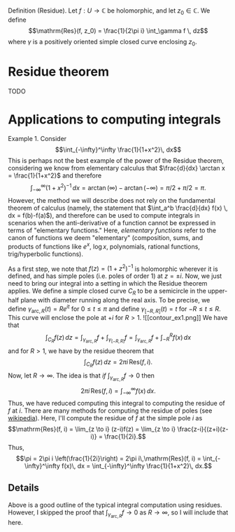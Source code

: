 Definition (Residue). Let $f: U \to \mathbb C$ be holomorphic, and let $z_0 \in \mathbb C$. We define $$\mathrm{Res}(f, z_0) = \frac{1}{2\pi i} \int_\gamma f \, dz$$ where $\gamma$ is a positively oriented simple closed curve enclosing $z_0$.

# Residue theorem
TODO
# Applications to computing integrals
Example 1. Consider $$\int_{-\infty}^\infty \frac{1}{1+x^2}\, dx$$ This is perhaps not the best example of the power of the Residue theorem, considering we know from elementary calculus that $\frac{d}{dx} \arctan x = \frac{1}{1+x^2}$ and therefore $$\int_{-\infty}^{\infty} (1+x^2)^{-1}\, dx = \arctan(\infty) - \arctan(-\infty) = \pi/2 + \pi/2 = \pi.$$ However, the method we will describe does not rely on the fundamental theorem of calculus (namely, the statement that $\int_a^b \frac{d}{dx} f(x) \, dx = f(b)-f(a)$), and therefore can be used to compute integrals in scenarios when the anti-derivative of a function cannot be expressed in terms of "elementary functions." Here, *elementary functions* refer to the canon of functions we deem "elementary" (composition, sums, and products of functions like $e^x$, $\log x$, polynomials, rational functions, trig/hyperbolic functions).

As a first step, we note that $f(z) = (1 + z^2)^{-1}$ is holomorphic wherever it is defined, and has simple poles (i.e. poles of order 1) at $z = \pm i$. Now, we just need to bring our integral into a setting in which the Residue theorem applies. We define a simple closed curve $C_R$ to be a semicircle in the upper-half plane with diameter running along the real axis. To be precise, we define $\gamma_{\text{arc}, R}(t) = Re^{it}$ for $0 \leq t \leq \pi$ and define $\gamma_{[-R,R]}(t) = t$ for $-R \leq t \leq R$. This curve will enclose the pole at $+i$ for $R > 1$.
![[contour_ex1.png]]
We have that $$\int_{C_R} f(z) \,dz = \int_{\gamma_{\text{arc}, R}} f + \int_{\gamma_{[-R,R]}} f = \int_{\gamma_{\text{arc}, R}} f + \int_{-R}^R f(x) \, dx$$ and for $R > 1$, we have by the residue theorem that $$\int_{C_R} f(z) \, dz = 2\pi i\,\mathrm{Res}(f, i).$$ Now, let $R \to \infty$. The idea is that *if* $\int_{\gamma_{\text{arc}, R}} f \to 0$ then $$2\pi i\,\mathrm{Res}(f, i) = \int_{-\infty}^\infty f(x)\, dx.$$ Thus, we have reduced computing this integral to computing the residue of $f$ at $i$. There are many methods for computing the residue of poles (see [wikipedia](https://en.wikipedia.org/wiki/Residue_theorem)). Here, I'll compute the residue of $f$ at the simple pole $i$ as $$\mathrm{Res}(f, i) = \lim_{z \to i} (z-i)f(z) = \lim_{z \to i} \frac{z-i}{(z+i)(z-i)} = \frac{1}{2i}.$$ Thus, $$\pi = 2\pi i \left(\frac{1}{2i}\right) = 2\pi i\,\mathrm{Res}(f, i) = \int_{-\infty}^\infty f(x)\, dx = \int_{-\infty}^\infty \frac{1}{1+x^2}\, dx.$$
## Details
Above is a good outline of the typical integral computation using residues. However, I skipped the proof that $\int_{\gamma_{\mathrm{arc}, R}} f \to 0$ as $R \to \infty$, so I will include that here.
